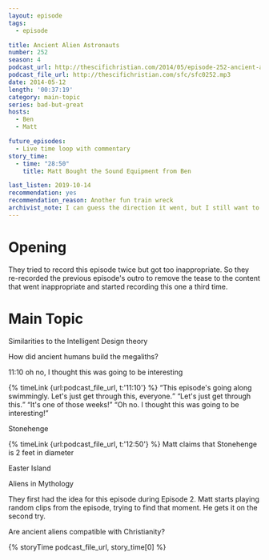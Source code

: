```yaml
---
layout: episode
tags:
  - episode

title: Ancient Alien Astronauts
number: 252
season: 4
podcast_url: http://thescifichristian.com/2014/05/episode-252-ancient-alien-astronauts/
podcast_file_url: http://thescifichristian.com/sfc/sfc0252.mp3
date: 2014-05-12
length: '00:37:19'
category: main-topic
series: bad-but-great
hosts:
  - Ben
  - Matt

future_episodes:
  - Live time loop with commentary
story_time:
  - time: "28:50"
    title: Matt Bought the Sound Equipment from Ben

last_listen: 2019-10-14
recommendation: yes
recommendation_reason: Another fun train wreck
archivist_note: I can guess the direction it went, but I still want to hear the inappropriate section. 
---
```

# Opening
They tried to record this episode twice but got too inappropriate. So they re-recorded the previous episode's outro to remove the tease to the content that went inappropriate and started recording this one a third time. 



# Main Topic
Similarities to the Intelligent Design theory

How did ancient humans build the megaliths?

11:10 oh no, I thought this was going to be interesting
<div class="quote">
  {% timeLink {url:podcast_file_url, t:'11:10'} %}
  <q class="ben">This episode's going along swimmingly. Let's just get through this, everyone.</q>
  <q class="matt">Let's just get through this.</q>
  <q class="ben">It's one of those weeks!</q>
  <q class="matt">Oh no. I thought this was going to be interesting!</q>
</div>

Stonehenge

{% timeLink {url:podcast_file_url, t:'12:50'} %} Matt claims that Stonehenge is 2 feet in diameter

Easter Island

Aliens in Mythology

They first had the idea for this episode during Episode 2. Matt starts playing random clips from the episode, trying to find that moment. He gets it on the second try.

Are ancient aliens compatible with Christianity? 

{% storyTime podcast_file_url, story_time[0] %}